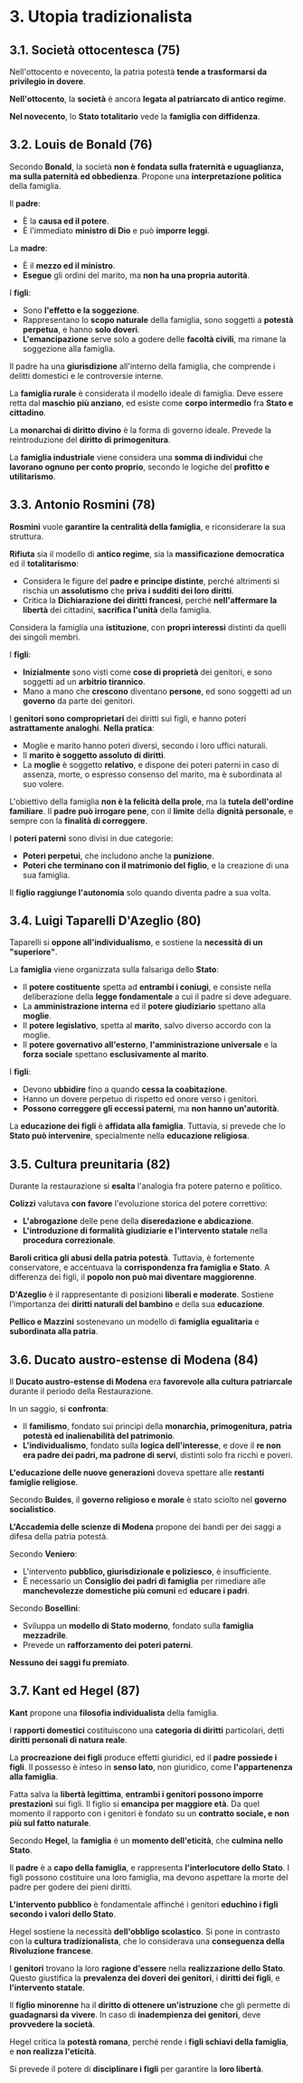 # 3. Utopia tradizionalista

<!--
vim: spell:spelllang=it
-->

## 3.1. Società ottocentesca (75)

Nell'ottocento e novecento, la patria potestà **tende a trasformarsi da privilegio in dovere**.

**Nell'ottocento**, la **società** è ancora **legata al patriarcato di antico regime**.

**Nel novecento**, lo **Stato totalitario** vede la **famiglia con diffidenza**.

## 3.2. Louis de Bonald (76)

Secondo **Bonald**, la società **non è fondata sulla fraternità e uguaglianza, ma sulla paternità ed obbedienza**.
Propone una **interpretazione politica** della famiglia.

Il **padre**:

* È la **causa ed il potere**.
* È l'immediato **ministro di Dio** e può **imporre leggi**.

La **madre**:

* È il **mezzo ed il ministro**.
* **Esegue** gli ordini del marito, ma **non ha una propria autorità**.

I **figli**:

* Sono **l'effetto e la soggezione**.
* Rappresentano lo **scopo naturale** della famiglia, sono soggetti a **potestà perpetua**, e hanno **solo doveri**.
* **L'emancipazione** serve solo a godere delle **facoltà civili**, ma rimane la soggezione alla famiglia.

Il padre ha una **giurisdizione** all'interno della famiglia, che comprende i delitti domestici e le controversie interne.

La **famiglia rurale** è considerata il modello ideale di famiglia.
Deve essere retta dal **maschio più anziano**, ed esiste come **corpo intermedio** fra **Stato e cittadino**.

La **monarchai di diritto divino** è la forma di governo ideale.
Prevede la reintroduzione del **diritto di primogenitura**.

La **famiglia industriale** viene considera una **somma di individui** che **lavorano ognuno per conto proprio**, secondo le logiche del **profitto e utilitarismo**.

## 3.3. Antonio Rosmini (78)

**Rosmini** vuole **garantire la centralità della famiglia**, e riconsiderare la sua struttura.

**Rifiuta** sia il modello di **antico regime**, sia la **massificazione democratica** ed il **totalitarismo**:

* Considera le figure del **padre e principe distinte**, perché altrimenti si rischia un **assolutismo** che **priva i sudditi dei loro diritti**.
* Critica la **Dichiarazione dei diritti francesi**, perché **nell'affermare la libertà** dei cittadini, **sacrifica l'unità** della famiglia.

Considera la famiglia una **istituzione**, con **propri interessi** distinti da quelli dei singoli membri.

I **figli**:

* **Inizialmente** sono visti come **cose di proprietà** dei genitori, e sono soggetti ad un **arbitrio tirannico**.
* Mano a mano che **crescono** diventano **persone**, ed sono soggetti ad un **governo** da parte dei genitori. 

I **genitori sono comproprietari** dei diritti sui figli, e hanno poteri **astrattamente analoghi**.
**Nella pratica**:

* Moglie e marito hanno poteri diversi, secondo i loro uffici naturali.
* Il **marito è soggetto assoluto di diritti**.
* La **moglie** è soggetto **relativo**, e dispone dei poteri paterni in caso di assenza, morte, o espresso consenso del marito, ma è subordinata al suo volere.

L'obiettivo della famiglia **non è la felicità della prole**, ma la **tutela dell'ordine familiare**.
Il **padre può irrogare pene**, con il **limite** della **dignità personale**, e sempre con la **finalità di correggere**.

I **poteri paterni** sono divisi in due categorie:

* **Poteri perpetui**, che includono anche la **punizione**.
* **Poteri che terminano con il matrimonio del figlio**, e la creazione di una sua famiglia.

Il **figlio raggiunge l'autonomia** solo quando diventa padre a sua volta.

## 3.4. Luigi Taparelli D'Azeglio (80)

Taparelli si **oppone all'individualismo**, e sostiene la **necessità di un "superiore"**.

La **famiglia** viene organizzata sulla falsariga dello **Stato**:

* Il **potere costituente** spetta ad **entrambi i coniugi**, e consiste nella deliberazione della **legge fondamentale** a cui il padre si deve adeguare.
* La **amministrazione interna** ed il **potere giudiziario** spettano alla **moglie**.
* Il **potere legislativo**, spetta al **marito**, salvo diverso accordo con la moglie.
* Il **potere governativo all'esterno**, **l'amministrazione universale** e la **forza sociale** spettano **esclusivamente al marito**.

I **figli**:

* Devono **ubbidire** fino a quando **cessa la coabitazione**.
* Hanno un dovere perpetuo di rispetto ed onore verso i genitori.
* **Possono correggere gli eccessi paterni**, ma **non hanno un'autorità**.

La **educazione dei figli** è **affidata alla famiglia**.
Tuttavia, si prevede che lo **Stato può intervenire**, specialmente nella **educazione religiosa**.

## 3.5. Cultura preunitaria (82)

Durante la restaurazione si **esalta** l'analogia fra potere paterno e politico.

**Colizzi** valutava **con favore** l'evoluzione storica del potere correttivo:

* **L'abrogazione** delle pene della **diseredazione e abdicazione**.
* **L'introduzione di formalità giudiziarie e l'intervento statale** nella **procedura correzionale**.

**Baroli critica gli abusi della patria potestà**.
Tuttavia, è fortemente conservatore, e accentuava la **corrispondenza fra famiglia e Stato**.
A differenza dei figli, il **popolo non può mai diventare maggiorenne**.

**D'Azeglio** è il rappresentante di posizioni **liberali e moderate**.
Sostiene l'importanza dei **diritti naturali del bambino** e della sua **educazione**.

**Pellico e Mazzini** sostenevano un modello di **famiglia egualitaria** e **subordinata alla patria**.

## 3.6. Ducato austro-estense di Modena (84)

Il **Ducato austro-estense di Modena** era **favorevole alla cultura patriarcale** durante il periodo della Restaurazione.

In un saggio, si **confronta**:

* Il **familismo**, fondato sui principi della **monarchia, primogenitura, patria potestà ed inalienabilità del patrimonio**.
* **L'individualismo**, fondato sulla **logica dell'interesse**, e dove il **re non era padre dei padri, ma padrone di servi**, distinti solo fra ricchi e poveri.

**L'educazione delle nuove generazioni** doveva spettare alle **restanti famiglie religiose**.

Secondo **Buides**, il **governo religioso e morale** è stato sciolto nel **governo socialistico**.

**L'Accademia delle scienze di Modena** propone dei bandi per dei saggi a difesa della patria potestà.

Secondo **Veniero**:

* L'intervento **pubblico, giurisdizionale e poliziesco**, è insufficiente.
* È necessario un **Consiglio dei padri di famiglia** per rimediare alle **manchevolezze domestiche più comuni** ed **educare i padri**.

Secondo **Bosellini**:

* Sviluppa un **modello di Stato moderno**, fondato sulla **famiglia mezzadrile**.
* Prevede un **rafforzamento dei poteri paterni**.

**Nessuno dei saggi fu premiato**.

## 3.7. Kant ed Hegel (87)

**Kant** propone una **filosofia individualista** della famiglia.

I **rapporti domestici** costituiscono una **categoria di diritti** particolari, detti **diritti personali di natura reale**.

La **procreazione dei figli** produce effetti giuridici, ed il **padre possiede i figli**.
Il possesso è inteso in **senso lato**, non giuridico, come **l'appartenenza alla famiglia**.

Fatta salva la **libertà legittima**, **entrambi i genitori possono imporre prestazioni** sui figli.
Il figlio si **emancipa per maggiore età**.
Da quel momento il rapporto con i genitori è fondato su un **contratto sociale, e non più sul fatto naturale**.

Secondo **Hegel**, la **famiglia** è un **momento dell'eticità**, che **culmina nello Stato**.

Il **padre** è a **capo della famiglia**, e rappresenta **l'interlocutore dello Stato**.
I figli possono costituire una loro famiglia, ma devono aspettare la morte del padre per godere dei pieni diritti.

**L'intervento pubblico** è fondamentale affinché i genitori **educhino i figli secondo i valori dello Stato**.

Hegel sostiene la necessità **dell'obbligo scolastico**.
Si pone in contrasto con la **cultura tradizionalista**, che lo considerava una **conseguenza della Rivoluzione francese**.

I **genitori** trovano la loro **ragione d'essere** nella **realizzazione dello Stato**.
Questo giustifica la **prevalenza dei doveri dei genitori**, i **diritti dei figli**, e **l'intervento statale**.

Il **figlio minorenne** ha il **diritto di ottenere un'istruzione** che gli permette di **guadagnarsi da vivere**.
In caso di **inadempienza dei genitori**, deve **provvedere la società**.

Hegel critica la **potestà romana**, perché rende i **figli schiavi della famiglia**, e **non realizza l'eticità**.

Si prevede il potere di **disciplinare i figli** per garantire la **loro libertà**.
